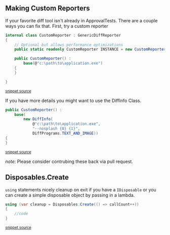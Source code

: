 <!--
GENERATED FILE - DO NOT EDIT
This file was generated by [MarkdownSnippets](https://github.com/SimonCropp/MarkdownSnippets).
Source File: /ApprovalUtilities/docs/mdsource/Features.source.md
To change this file edit the source file and then run MarkdownSnippets.
-->
## Making Custom Reporters

If your favorite diff tool isn't already in ApprovalTests. There are a couple ways you can fix that. First, try a custom reporter

<!-- snippet: custom_reporter -->
```cs
internal class CustomReporter : GenericDiffReporter
{
    // Optional but allows performance optimizations
    public static readonly CustomReporter INSTANCE = new CustomReporter();

    public CustomReporter() :
        base(@"c:\path\to\application.exe")
    {
    }

}
```
<sup>[snippet source](/ApprovalTests.Tests/Reporters/Samples.cs#L5-L18)</sup>
<!-- endsnippet -->

If you have more details you might want to use the DiffInfo Class.

<!-- snippet: custom_reporter_diff_info -->
```cs
public CustomReporter() :
    base(
        new DiffInfo(
            @"c:\path\to\application.exe",
            "--nosplash {0} {1}",
            DiffPrograms.TEXT_AND_IMAGE))
{
}
```
<sup>[snippet source](/ApprovalTests.Tests/Reporters/Samples.cs#L27-L36)</sup>
<!-- endsnippet -->

*note:* Please consider contrubing these back via pull request.

## Disposables.Create

`using` statements nicely cleanup on exit if you have a `IDisposable` or you can create a simple disposable object by passing in a lambda.  

<!-- snippet: disposables -->
```cs
using (var cleanup = Disposables.Create(() => callCount++))
{
    //code
}
```
<sup>[snippet source](/ApprovalUtilities.Tests/Utilities/DisposablesTest.cs#L12-L17)</sup>
<!-- endsnippet -->

